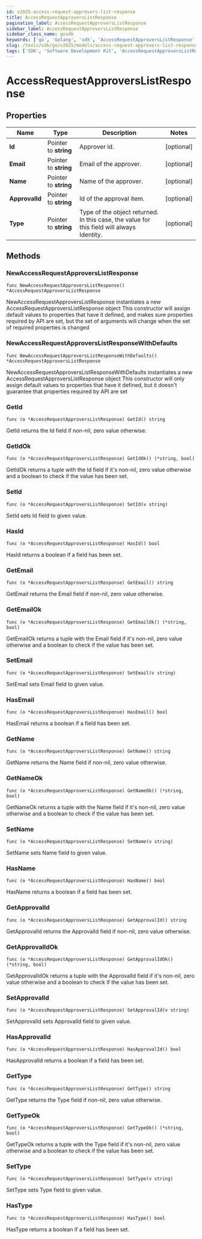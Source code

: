 ```yaml
---
id: v2025-access-request-approvers-list-response
title: AccessRequestApproversListResponse
pagination_label: AccessRequestApproversListResponse
sidebar_label: AccessRequestApproversListResponse
sidebar_class_name: gosdk
keywords: ['go', 'Golang', 'sdk', 'AccessRequestApproversListResponse', 'V2025AccessRequestApproversListResponse'] 
slug: /tools/sdk/go/v2025/models/access-request-approvers-list-response
tags: ['SDK', 'Software Development Kit', 'AccessRequestApproversListResponse', 'V2025AccessRequestApproversListResponse']
---
```


# AccessRequestApproversListResponse

## Properties

Name | Type | Description | Notes
------------ | ------------- | ------------- | -------------
**Id** | Pointer to **string** | Approver id. | [optional] 
**Email** | Pointer to **string** | Email of the approver. | [optional] 
**Name** | Pointer to **string** | Name of the approver. | [optional] 
**ApprovalId** | Pointer to **string** | Id of the approval item. | [optional] 
**Type** | Pointer to **string** | Type of the object returned. In this case, the value for this field will always Identity. | [optional] 

## Methods

### NewAccessRequestApproversListResponse

`func NewAccessRequestApproversListResponse() *AccessRequestApproversListResponse`

NewAccessRequestApproversListResponse instantiates a new AccessRequestApproversListResponse object
This constructor will assign default values to properties that have it defined,
and makes sure properties required by API are set, but the set of arguments
will change when the set of required properties is changed

### NewAccessRequestApproversListResponseWithDefaults

`func NewAccessRequestApproversListResponseWithDefaults() *AccessRequestApproversListResponse`

NewAccessRequestApproversListResponseWithDefaults instantiates a new AccessRequestApproversListResponse object
This constructor will only assign default values to properties that have it defined,
but it doesn't guarantee that properties required by API are set

### GetId

`func (o *AccessRequestApproversListResponse) GetId() string`

GetId returns the Id field if non-nil, zero value otherwise.

### GetIdOk

`func (o *AccessRequestApproversListResponse) GetIdOk() (*string, bool)`

GetIdOk returns a tuple with the Id field if it's non-nil, zero value otherwise
and a boolean to check if the value has been set.

### SetId

`func (o *AccessRequestApproversListResponse) SetId(v string)`

SetId sets Id field to given value.

### HasId

`func (o *AccessRequestApproversListResponse) HasId() bool`

HasId returns a boolean if a field has been set.

### GetEmail

`func (o *AccessRequestApproversListResponse) GetEmail() string`

GetEmail returns the Email field if non-nil, zero value otherwise.

### GetEmailOk

`func (o *AccessRequestApproversListResponse) GetEmailOk() (*string, bool)`

GetEmailOk returns a tuple with the Email field if it's non-nil, zero value otherwise
and a boolean to check if the value has been set.

### SetEmail

`func (o *AccessRequestApproversListResponse) SetEmail(v string)`

SetEmail sets Email field to given value.

### HasEmail

`func (o *AccessRequestApproversListResponse) HasEmail() bool`

HasEmail returns a boolean if a field has been set.

### GetName

`func (o *AccessRequestApproversListResponse) GetName() string`

GetName returns the Name field if non-nil, zero value otherwise.

### GetNameOk

`func (o *AccessRequestApproversListResponse) GetNameOk() (*string, bool)`

GetNameOk returns a tuple with the Name field if it's non-nil, zero value otherwise
and a boolean to check if the value has been set.

### SetName

`func (o *AccessRequestApproversListResponse) SetName(v string)`

SetName sets Name field to given value.

### HasName

`func (o *AccessRequestApproversListResponse) HasName() bool`

HasName returns a boolean if a field has been set.

### GetApprovalId

`func (o *AccessRequestApproversListResponse) GetApprovalId() string`

GetApprovalId returns the ApprovalId field if non-nil, zero value otherwise.

### GetApprovalIdOk

`func (o *AccessRequestApproversListResponse) GetApprovalIdOk() (*string, bool)`

GetApprovalIdOk returns a tuple with the ApprovalId field if it's non-nil, zero value otherwise
and a boolean to check if the value has been set.

### SetApprovalId

`func (o *AccessRequestApproversListResponse) SetApprovalId(v string)`

SetApprovalId sets ApprovalId field to given value.

### HasApprovalId

`func (o *AccessRequestApproversListResponse) HasApprovalId() bool`

HasApprovalId returns a boolean if a field has been set.

### GetType

`func (o *AccessRequestApproversListResponse) GetType() string`

GetType returns the Type field if non-nil, zero value otherwise.

### GetTypeOk

`func (o *AccessRequestApproversListResponse) GetTypeOk() (*string, bool)`

GetTypeOk returns a tuple with the Type field if it's non-nil, zero value otherwise
and a boolean to check if the value has been set.

### SetType

`func (o *AccessRequestApproversListResponse) SetType(v string)`

SetType sets Type field to given value.

### HasType

`func (o *AccessRequestApproversListResponse) HasType() bool`

HasType returns a boolean if a field has been set.


